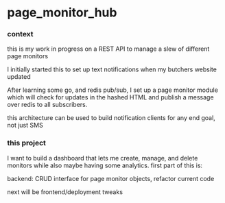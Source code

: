 # page_monitor_hub

### context
this is my work in progress on a REST API to manage a slew of different page monitors

I initially started this to set up text notifications when my butchers website updated

After learning some go, and redis pub/sub, I set up a page monitor module which will check for updates in the hashed HTML and publish a message over redis to all subscribers.

this architecture can be used to build notification clients for any end goal, not just SMS

### this project

I want to build a dashboard that lets me create, manage, and delete monitors while also maybe having some analytics. first part of this is:

backend: CRUD interface for page monitor objects, refactor current code

next will be frontend/deployment tweaks
